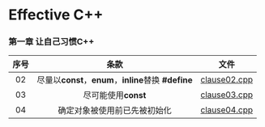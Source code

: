 # Effective C++  
### 第一章 让自己习惯C++  
| 序号 |  条款  | 文件  |
| :---:|  :---:  | :---:  |
|  02  | 尽量以**const**，**enum**，**inline**替换 **#define** | [clause02.cpp](./clause02.cpp) |
|  03  | 尽可能使用**const** | [clause03.cpp](./clause03.cpp) |
|  04  | 确定对象被使用前已先被初始化 | [clause04.cpp](./clause04.cpp) |
